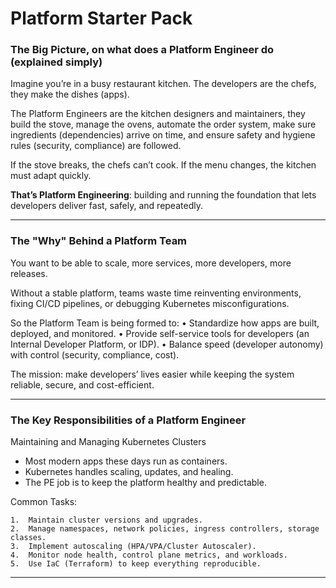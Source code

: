 # Platform Starter Pack

### The Big Picture, on what does a Platform Engineer do (explained simply)

Imagine you’re in a busy restaurant kitchen.
The developers are the chefs, they make the dishes (apps).

The Platform Engineers are the kitchen designers and maintainers, they build the stove, manage the ovens, automate the order system, make sure ingredients (dependencies) arrive on time, and ensure safety and hygiene rules (security, compliance) are followed.

If the stove breaks, the chefs can’t cook.
If the menu changes, the kitchen must adapt quickly.

**That’s Platform Engineering**: building and running the foundation that lets developers deliver fast, safely, and repeatedly.

---

### The "Why" Behind a Platform Team

You want to be able to scale, more services, more developers, more releases.

Without a stable platform, teams waste time reinventing environments, fixing CI/CD pipelines, or debugging Kubernetes misconfigurations.

So the Platform Team is being formed to:
	•	Standardize how apps are built, deployed, and monitored.
	•	Provide self-service tools for developers (an Internal Developer Platform, or IDP).
	•	Balance speed (developer autonomy) with control (security, compliance, cost).

The mission: make developers’ lives easier while keeping the system reliable, secure, and cost-efficient.

---

### The Key Responsibilities of a Platform Engineer

Maintaining and Managing Kubernetes Clusters
- Most modern apps these days run as containers.
- Kubernetes handles scaling, updates, and healing.
- The PE job is to keep the platform healthy and predictable.

Common Tasks:

	1.	Maintain cluster versions and upgrades.
	2.	Manage namespaces, network policies, ingress controllers, storage classes.
	3.	Implement autoscaling (HPA/VPA/Cluster Autoscaler).
	4.	Monitor node health, control plane metrics, and workloads.
	5.	Use IaC (Terraform) to keep everything reproducible.

---

  
